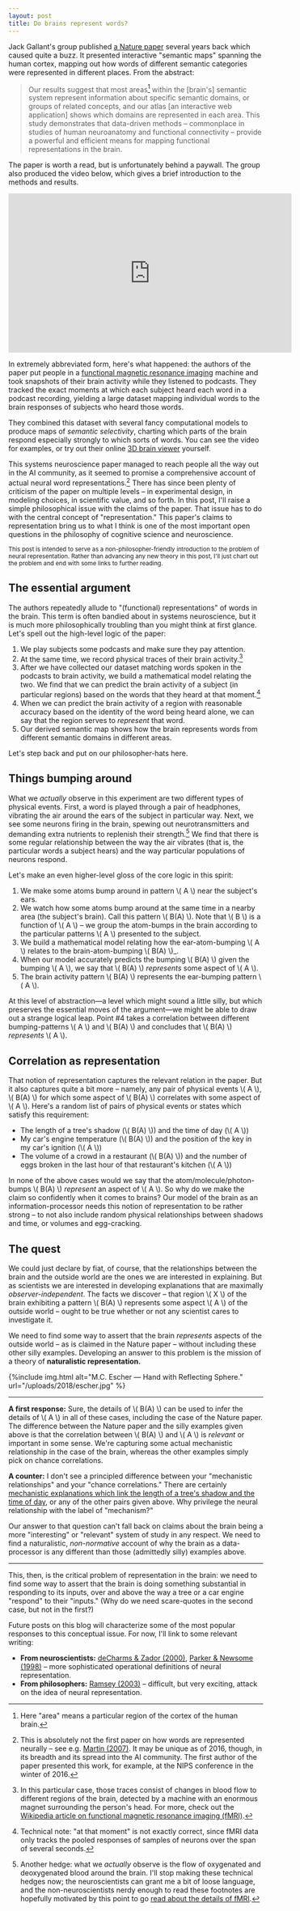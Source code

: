 ```yaml
---
layout: post
title: Do brains represent words?
---
```


Jack Gallant's group published [a Nature paper][4] several years back which caused quite a buzz. It presented interactive "semantic maps" spanning the human cortex, mapping out how words of different semantic categories were represented in different places. From the abstract:

> Our results suggest that most areas[^1] within the [brain's] semantic system represent information about specific semantic domains, or groups of related concepts, and our atlas [an interactive web application] shows which domains are represented in each area. This study demonstrates that data-driven methods – commonplace in studies of human neuroanatomy and functional connectivity – provide a powerful and efficient means for mapping functional representations in the brain.

The paper is worth a read, but is unfortunately behind a paywall. The group also produced the video below, which gives a brief introduction to the methods and results.

<iframe width="560" height="315" src="https://www.youtube.com/embed/k61nJkx5aDQ?rel=0" frameborder="0" allow="autoplay; encrypted-media" allowfullscreen style="display: block; margin: 0 auto;"></iframe>

In extremely abbreviated form, here's what happened: the authors of the paper put people in a [functional magnetic resonance imaging][1] machine and took snapshots of their brain activity while they listened to podcasts. They tracked the exact moments at which each subject heard each word in a podcast recording, yielding a large dataset mapping individual words to the brain responses of subjects who heard those words.

They combined this dataset with several fancy computational models to produce maps of *semantic selectivity*, charting which parts of the brain respond especially strongly to which sorts of words. You can see the video for examples, or try out their online [3D brain viewer][2] yourself.

This systems neuroscience paper managed to reach people all the way out in the AI community, as it seemed to promise a comprehensive account of actual neural word representations.[^2] There has since been plenty of criticism of the paper on multiple levels – in experimental design, in modeling choices, in scientific value, and so forth. In this post, I'll raise a simple philosophical issue with the claims of the paper. That issue has to do with the central concept of "representation." This paper's claims to representation bring us to what I think is one of the most important open questions in the philosophy of cognitive science and neuroscience.

<small>This post is intended to serve as a non-philosopher-friendly introduction to the problem of neural representation. Rather than advancing any new theory in this post, I'll just chart out the problem and end with some links to further reading.</small>

<!--Unfortunately, while representation is such an important topic, it's also one of the most difficult to communicate. I'll do my best, grounding the discussion in the claims of this particular paper.-->

## The essential argument

The authors repeatedly allude to "(functional) representations" of words in the brain. This term is often bandied about in systems neuroscience, but it is much more philosophically troubling than you might think at first glance. Let's spell out the high-level logic of the paper:

1. We play subjects some podcasts and make sure they pay attention.
2. At the same time, we record physical traces of their brain activity.[^3]
3. After we have collected our dataset matching words spoken in the podcasts to brain activity, we build a mathematical model relating the two. We find that we can predict the brain activity of a subject (in particular regions) based on the words that they heard at that moment.[^4]
4. When we can predict the brain activity of a region with reasonable accuracy based on the identity of the word being heard alone, we can say that the region serves to *represent* that word.
5. Our derived semantic map shows how the brain represents words from different semantic domains in different areas.

Let's step back and put on our philosopher-hats here.

## Things bumping around

What we *actually* observe in this experiment are two different types of physical events. First, a word is played through a pair of headphones, vibrating the air around the ears of the subject in particular way. Next, we see some neurons firing in the brain, spewing out neurotransmitters and demanding extra nutrients to replenish their strength.[^5] We find that there is some regular relationship between the way the air vibrates (that is, the particular words a subject hears) and the way particular populations of neurons respond.

Let's make an even higher-level gloss of the core logic in this spirit:

1. We make some atoms bump around in pattern \\( A \\) near the subject's ears.
2. We watch how some atoms bump around at the same time in a nearby area (the subject's brain). Call this pattern \\( B(A) \\). Note that \\( B \\) is a function of \\( A \\) – we group the atom-bumps in the brain according to the particular patterns \\( A \\) presented to the subject.
3. We build a mathematical model relating how the ear-atom-bumping \\( A \\) relates to the brain-atom-bumping \\( B(A) \\)_.
4. When our model accurately predicts the bumping \\( B(A) \\) given the bumping \\( A \\), we say that \\( B(A) \\) *represents* some aspect of \\( A \\).
5. The brain activity pattern \\( B(A) \\) represents the ear-bumping pattern \\( A \\).

At this level of abstraction—a level which might sound a little silly, but which preserves the essential moves of the argument—we might be able to draw out a strange logical leap. Point #4 takes a correlation between different bumping-patterns \\( A \\) and \\( B(A) \\) and concludes that \\( B(A) \\) *represents* \\( A \\).

## Correlation as representation

That notion of representation captures the relevant relation in the paper. But it also captures quite a bit more – namely, any pair of physical events \\( A \\), \\( B(A) \\) for which some aspect of \\( B(A) \\) correlates with some aspect of \\( A \\). Here's a random list of pairs of physical events or states which satisfy this requirement:

- The length of a tree's shadow (\\( B(A) \\)) and the time of day (\\( A \\))
- My car's engine temperature (\\( B(A) \\)) and the position of the key in my car's ignition (\\( A \\))
- The volume of a crowd in a restaurant (\\( B(A) \\)) and the number of eggs broken in the last hour of that restaurant's kitchen (\\( A \\))

In none of the above cases would we say that the atom/molecule/photon-bumps \\( B(A) \\) *represent* an aspect of \\( A \\). So why do we make the claim so confidently when it comes to brains? Our model of the brain as an information-processor needs this notion of representation to be rather strong – to not also include random physical relationships between shadows and time, or volumes and egg-cracking.

## The quest

We could just declare by fiat, of course, that the relationships between the brain and the outside world are the ones we are interested in explaining. But as scientists we are interested in developing explanations that are maximally *observer-independent*. The facts we discover – that region \\( X \\) of the brain exhibiting a pattern \\( B(A) \\) represents some aspect \\( A \\) of the outside world – ought to be true whether or not any scientist cares to investigate it.

We need to find some way to assert that the brain *represents* aspects of the outside world – as is claimed in the Nature paper – without including these other silly examples. Developing an answer to this problem is the mission of a theory of **naturalistic representation.**

{%include img.html alt="M.C. Escher &mdash; Hand with Reflecting Sphere." url="/uploads/2018/escher.jpg" %}

---

**A first response:** Sure, the details of \\( B(A) \\) can be used to infer the details of \\( A \\) in all of these cases, including the case of the Nature paper. The difference between the Nature paper and the silly examples given above is that the correlation between \\( B(A) \\) and \\( A \\) is *relevant* or important in some sense. We're capturing some actual mechanistic relationship in the case of the brain, whereas the other examples simply pick on chance correlations.

**A counter:** I don't see a principled difference between your "mechanistic relationships" and your "chance correlations." There are certainly [mechanistic explanations which link the length of a tree's shadow and the time of day][5], or any of the other pairs given above. Why privilege the neural relationship with the label of "mechanism?"

Our answer to that question can't fall back on claims about the brain being a more "interesting" or "relevant" system of study in any respect. We need to find a naturalistic, *non-normative* account of why the brain as a data-processor is any different than those (admittedly silly) examples above.

---

This, then, is the critical problem of representation in the brain: we need to find some way to assert that the brain is doing something substantial in responding to its inputs, over and above the way a tree or a car engine "respond" to their "inputs." (Why do we need scare-quotes in the second case, but not in the first?)

Future posts on this blog will characterize some of the most popular responses to this conceptual issue. For now, I'll link to some relevant writing:

- **From neuroscientists:** [deCharms & Zador (2000)][7], [Parker & Newsome (1998)][8] – more sophisticated operational definitions of neural representation.
- **From philosophers:** [Ramsey (2003)][6] – difficult, but very exciting, attack on the idea of neural representation.

<script type="text/javascript" src="http://cdn.mathjax.org/mathjax/latest/MathJax.js?config=TeX-AMS-MML_HTMLorMML"></script>

[1]: https://en.wikipedia.org/wiki/Functional_magnetic_resonance_imaging
[2]: http://gallantlab.org/huth2016/
[3]: https://doi.org/10.1146/annurev.psych.57.102904.190143
[4]: http://doi.org/10.1038/nature17637
[5]: https://en.wikipedia.org/wiki/Trigonometry
[6]: https://doi.org/10.1080/0952813021000055630
[7]: https://doi.org/10.1146/annurev.neuro.23.1.613
[8]: https://doi.org/10.1146/annurev.neuro.21.1.227

[^1]: Here "area" means a particular region of the cortex of the human brain.
[^2]: This is absolutely not the first paper on how words are represented neurally – see e.g. [Martin (2007)][3]. It may be unique as of 2016, though, in its breadth and its spread into the AI community. The first author of the paper presented this work, for example, at the NIPS conference in the winter of 2016.
[^3]: In this particular case, those traces consist of changes in blood flow to different regions of the brain, detected by a machine with an enormous magnet surrounding the person's head. For more, check out the [Wikipedia article on functional magnetic resonance imaging (fMRI)][1].
[^4]: Technical note: "at that moment" is not exactly correct, since fMRI data only tracks the pooled responses of samples of neurons over the span of several seconds.
[^5]: Another hedge: what we *actually* observe is the flow of oxygenated and deoxygenated blood around the brain. I'll stop making these technical hedges now; the neuroscientists can grant me a bit of loose language, and the non-neuroscientists nerdy enough to read these footnotes are hopefully motivated by this point to go [read about the details of fMRI][1].
